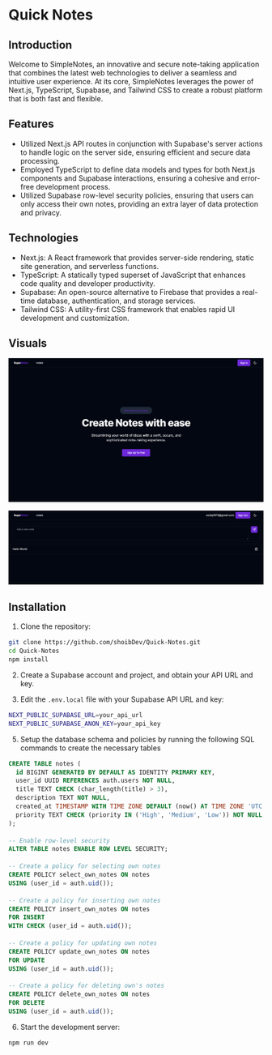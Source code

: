 # Quick Notes

## Introduction
Welcome to SimpleNotes, an innovative and secure note-taking application that combines the latest web technologies to deliver a seamless and intuitive user experience. At its core, SimpleNotes leverages the power of Next.js, TypeScript, Supabase, and Tailwind CSS to create a robust platform that is both fast and flexible.

## Features
- Utilized Next.js API routes in conjunction with Supabase's server actions to handle logic on the server side, ensuring efficient and secure data processing.
- Employed TypeScript to define data models and types for both Next.js components and Supabase interactions, ensuring a cohesive and error-free development process.
- Utilized Supabase row-level security policies, ensuring that users can only access their own notes, providing an extra layer of data protection and privacy.

## Technologies
- Next.js: A React framework that provides server-side rendering, static site generation, and serverless functions.
- TypeScript: A statically typed superset of JavaScript that enhances code quality and developer productivity.
- Supabase: An open-source alternative to Firebase that provides a real-time database, authentication, and storage services.
- Tailwind CSS: A utility-first CSS framework that enables rapid UI development and customization.

## Visuals

![img.png](img.png)

![img_1.png](img_1.png)

## Installation

1. Clone the repository:
```bash
git clone https://github.com/shoibDev/Quick-Notes.git
cd Quick-Notes
npm install
```
2. Create a Supabase account and project, and obtain your API URL and key.

3. Edit the `.env.local` file with your Supabase API URL and key:
```bash
NEXT_PUBLIC_SUPABASE_URL=your_api_url
NEXT_PUBLIC_SUPABASE_ANON_KEY=your_api_key
```

5. Setup the database schema and policies by running the following SQL commands to create the necessary tables
```SQL
CREATE TABLE notes (
  id BIGINT GENERATED BY DEFAULT AS IDENTITY PRIMARY KEY,
  user_id UUID REFERENCES auth.users NOT NULL,
  title TEXT CHECK (char_length(title) > 3),
  description TEXT NOT NULL,
  created_at TIMESTAMP WITH TIME ZONE DEFAULT (now() AT TIME ZONE 'UTC') NOT NULL,
  priority TEXT CHECK (priority IN ('High', 'Medium', 'Low')) NOT NULL
);

-- Enable row-level security
ALTER TABLE notes ENABLE ROW LEVEL SECURITY;

-- Create a policy for selecting own notes
CREATE POLICY select_own_notes ON notes
USING (user_id = auth.uid());

-- Create a policy for inserting own notes
CREATE POLICY insert_own_notes ON notes
FOR INSERT
WITH CHECK (user_id = auth.uid());

-- Create a policy for updating own notes
CREATE POLICY update_own_notes ON notes
FOR UPDATE
USING (user_id = auth.uid());

-- Create a policy for deleting own's notes
CREATE POLICY delete_own_notes ON notes
FOR DELETE
USING (user_id = auth.uid());
```

6. Start the development server:
```bash
npm run dev
```